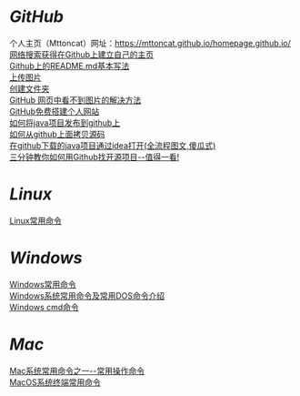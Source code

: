 # *GitHub*
个人主页（Mttoncat）网址：https://mttoncat.github.io/homepage.github.io/<br/>
[网络搜索获得在Github上建立自己的主页](https://www.cnblogs.com/fenggwsx/p/13192838.html)<br/>
[Github上的README.md基本写法](https://blog.csdn.net/weixin_42795141/article/details/89322823)<br/>
[上传图片](https://blog.csdn.net/hello_cmy/article/details/104611019)<br/>
[创建文件夹](https://blog.csdn.net/y_bccl27/article/details/87980986)<br/>
[GitHub 网页中看不到图片的解决方法](https://www.jianshu.com/p/01180d711b0d)<br/>
[GitHub免费搭建个人网站](https://www.jianshu.com/p/7124c5fe0fa7)<br/>
[如何将java项目发布到github上](https://blog.csdn.net/m0_37809911/article/details/89380098)<br/>
[如何从github上面拷贝源码](https://www.cnblogs.com/xing901022/p/4287064.html)<br/>
[在github下载的java项目通过idea打开(全流程图文,傻瓜式)](https://blog.csdn.net/m0_37961948/article/details/78161828)<br/>
[三分钟教你如何用Github找开源项目--值得一看!](https://blog.csdn.net/as480133937/article/details/105611577)<br/>
# *Linux*
[Linux常用命令](https://blog.csdn.net/qq_23329167/article/details/83856430/)<br/>
# *Windows*
[Windows常用命令](https://www.cnblogs.com/kekec/p/3662125.html)<br/>
[Windows系统常用命令及常用DOS命令介绍](https://jingyan.baidu.com/article/9f63fb916898e0c8400f0ef7.html)<br/>
[Windows cmd命令](https://blog.csdn.net/xjz729827161/article/details/78844606)<br/>
# *Mac*
[Mac系统常用命令之一--常用操作命令](https://www.cnblogs.com/alicecc/p/6757337.html?ivk_sa=1024320u)<br/>
[MacOS系统终端常用命令](https://zhuanlan.zhihu.com/p/126293387)<br/>
